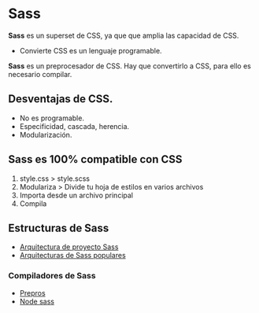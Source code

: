 # Sass

**Sass** es un superset de CSS, ya que que amplia las capacidad de CSS.
* Convierte CSS es un lenguaje programable.

**Sass** es un preprocesador de CSS. Hay que convertirlo a CSS, para ello es necesario compilar.

## Desventajas de CSS.
* No es programable.
* Especificidad, cascada, herencia.
* Modularización.

## Sass es 100% compatible con CSS
1. style.css > style.scss
2. Modulariza > Divide tu hoja de estilos en varios archivos
3. Importa desde un archivo principal
4. Compila

## Estructuras de Sass

* [Arquitectura de proyecto Sass](https://www.sitepoint.com/architecture-sass-project/)
* [Arquitecturas de Sass populares](https://www.sitepoint.com/look-different-sass-architectures/)

### Compiladores de Sass

* [Prepros](https://prepros.io/)
* [Node sass](https://www.npmjs.com/package/node-sass)